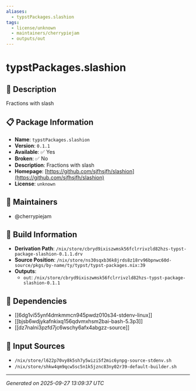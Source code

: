 ```yaml
---
aliases:
  - typstPackages.slashion
tags:
  - license/unknown
  - maintainers/cherrypiejam
  - outputs/out
---
```


# typstPackages.slashion

## 📝 Description

Fractions with slash

## 📋 Package Information

- **Name**: `typstPackages.slashion`
- **Version**: `0.1.1`
- **Available**: ✅ Yes
- **Broken**: ✅ No
- **Description**: Fractions with slash
- **Homepage**: [https://github.com/sjfhsjfh/slashion](https://github.com/sjfhsjfh/slashion)
- **License**: `unknown`
## 👥 Maintainers

- @cherrypiejam


## 🔧 Build Information

- **Derivation Path**: `/nix/store/cbryd9ixiszwmsk56fclrrivzld82hzs-typst-package-slashion-0.1.1.drv`
- **Source Position**: `/nix/store/ns30sqxb36k8jrds8z18rv96bpnwc60d-source/pkgs/by-name/ty/typst/typst-packages.nix:39`
- **Outputs**:
  - `out`:  `/nix/store/cbryd9ixiszwmsk56fclrrivzld82hzs-typst-package-slashion-0.1.1`

## 🔗 Dependencies

- [[6dg1vi55ynf4dmkmmcn945pwdz010s34-stdenv-linux]]
- [[bjsb6wdjykafnkixq156qdvmxhsm2bai-bash-5.3p3]]
- [[dz7nalni3pzfd7jc6wschy6afx4abgzz-source]]

## 📁 Input Sources

- `/nix/store/l622p70vy8k5sh7y5wizi5f2mic6ynpg-source-stdenv.sh`
- `/nix/store/shkw4qm9qcw5sc5n1k5jznc83ny02r39-default-builder.sh`

---
*Generated on 2025-09-27 13:09:37 UTC*
